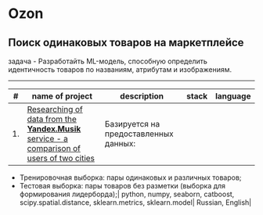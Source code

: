 # Ozon 
## Поиск одинаковых товаров на маркетплейсе 

задача - Разработайть ML-модель, способную определить идентичность товаров по названиям, атрибутам и изображениям.
___
| #| name of project| description| stack| language|
|---|---------------|------------|------|---------|
| 1.| [Researching of data from the **Yandex.Musik**  service - a comparison of users of two cities](https://github.com/MilkaKaplan/Portfolio_DS/blob/4eb3d2bd9ceb9621eb99710fe59380b63258364c/OZON_ML/baseline_end.ipynb)| Базируется на предоставленных данных: 
* Тренировочная выборка: пары одинаковых и различных товаров;
* Тестовая выборка: пары товаров без разметки (выборка для формирования лидерборда);| python, numpy, seaborn, catboost, scipy.spatial.distance, sklearn.metrics, sklearn.model| Russian, English|
